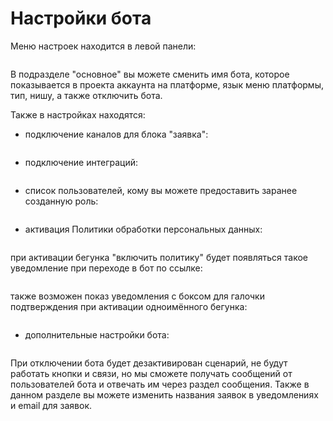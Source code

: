 # Настройки бота

Меню настроек находится в левой панели:

<figure><img src="../.gitbook/assets/29.jpg" alt=""><figcaption></figcaption></figure>

В подразделе "основное" вы можете сменить имя бота, которое показывается в проекта аккаунта на платформе, язык меню платформы, тип, нишу, а также отключить бота.

Также в настройках находятся:

* подключение каналов для блока "заявка":

<figure><img src="../.gitbook/assets/30.jpg" alt=""><figcaption></figcaption></figure>

* подключение интеграций:

<figure><img src="../.gitbook/assets/31.jpg" alt=""><figcaption></figcaption></figure>

* &#x20;список пользователей, кому вы можете предоставить заранее созданную роль:

<figure><img src="../.gitbook/assets/32.jpg" alt=""><figcaption></figcaption></figure>

* активация Политики обработки персональных данных:

<figure><img src="../.gitbook/assets/33.jpg" alt=""><figcaption></figcaption></figure>

при активации бегунка "включить политику" будет появляться такое уведомление при переходе в бот по ссылке:

<figure><img src="../.gitbook/assets/34.jpg" alt=""><figcaption></figcaption></figure>

также возможен показ уведомления с боксом для галочки подтверждения при активации одноимённого бегунка:

<figure><img src="../.gitbook/assets/35.jpg" alt=""><figcaption></figcaption></figure>

* дополнительные настройки бота:

<figure><img src="../.gitbook/assets/36.jpg" alt=""><figcaption></figcaption></figure>

При отключении бота будет дезактивирован сценарий, не будут работать кнопки и связи, но мы сможете получать сообщений от пользователей бота и отвечать им через раздел сообщения. Также в данном разделе вы можете изменить названия заявок в уведомлениях и email для заявок.
